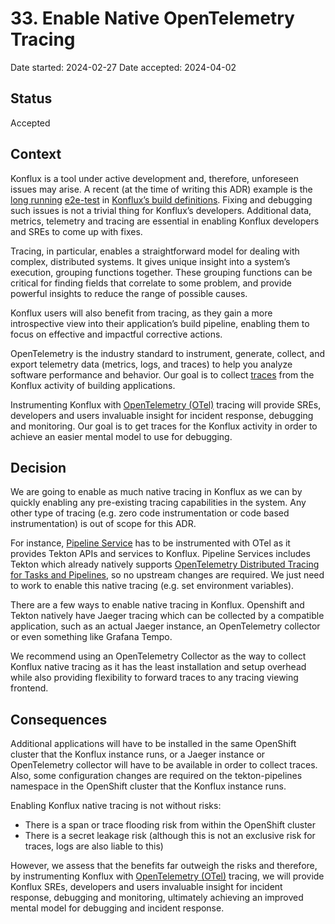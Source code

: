 # 33. Enable Native OpenTelemetry Tracing

Date started: 2024-02-27
Date accepted: 2024-04-02

## Status

Accepted

## Context

Konflux is a tool under active development and, therefore, unforeseen issues may arise. A recent (at the time of writing this ADR) example is the [long running](https://github.com/redhat-appstudio/build-definitions/pull/856/checks?check_run_id=22307468968) [e2e-test](https://github.com/redhat-appstudio/build-definitions/blob/main/.tekton/tasks/e2e-test.yaml) in [Konflux’s build definitions](https://github.com/redhat-appstudio/build-definitions). Fixing and debugging such issues is not a trivial thing for Konflux’s developers. Additional data, metrics, telemetry and tracing are essential in enabling Konflux developers and SREs to come up with fixes.

Tracing, in particular, enables a straightforward model for dealing with complex, distributed systems. It gives unique insight into a system’s execution, grouping functions together. These grouping functions can be critical for finding fields that correlate to some problem, and provide powerful insights to reduce the range of possible causes.

Konflux users will also benefit from tracing, as they gain a more introspective view into their application’s build pipeline, enabling them to focus on effective and impactful corrective actions.

OpenTelemetry is the industry standard to instrument, generate, collect, and export telemetry data (metrics, logs, and traces) to help you analyze software performance and behavior. Our goal is to collect [traces](https://opentelemetry.io/docs/concepts/signals/traces/) from the Konflux activity of building applications.

Instrumenting Konflux with [OpenTelemetry (OTel)](https://opentelemetry.io/docs/) tracing will provide SREs, developers and users invaluable insight for incident response, debugging and monitoring. Our goal is to get traces for the Konflux activity in order to achieve an easier mental model to use for debugging.

## Decision

We are going to enable as much native tracing in Konflux as we can by quickly enabling any pre-existing tracing capabilities in the system. Any other type of tracing (e.g. zero code instrumentation or code based instrumentation) is out of scope for this ADR.

For instance, [Pipeline Service](https://github.com/redhat-appstudio/architecture/blob/main/architecture/pipeline-service.md) has to be instrumented with OTel as it provides Tekton APIs and services to Konflux. Pipeline Services includes Tekton which already natively supports [OpenTelemetry Distributed Tracing for Tasks and Pipelines](https://github.com/tektoncd/community/blob/main/teps/0124-distributed-tracing-for-tasks-and-pipelines.md), so no upstream changes are required. We just need to work to enable this native tracing (e.g. set environment variables).

There are a few ways to enable native tracing in Konflux. Openshift and Tekton natively have Jaeger tracing which can be collected by a compatible application, such as an actual Jaeger instance, an OpenTelemetry collector or even something like Grafana Tempo.

We recommend using an OpenTelemetry Collector as the way to collect Konflux native tracing as it has the least installation and setup overhead while also providing flexibility to forward traces to any tracing viewing frontend.

## Consequences

Additional applications will have to be installed in the same OpenShift cluster that the Konflux instance runs, or a Jaeger instance or OpenTelemetry collector will have to be available in order to collect traces. Also, some configuration changes are required on the tekton-pipelines namespace in the OpenShift cluster that the Konflux instance runs.

Enabling Konflux native tracing is not without risks:
- There is a span or trace flooding risk from within the OpenShift cluster
- There is a secret leakage risk (although this is not an exclusive risk for traces, logs are also liable to this)

However, we assess that the benefits far outweigh the risks and therefore, by instrumenting Konflux with [OpenTelemetry (OTel)](https://opentelemetry.io/docs/) tracing, we will provide Konflux SREs, developers and users invaluable insight for incident response, debugging and monitoring, ultimately achieving an improved mental model for debugging and incident response.
